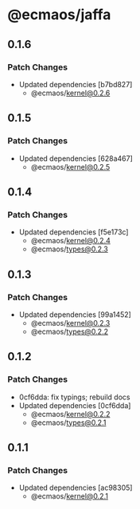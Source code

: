 # @ecmaos/jaffa

## 0.1.6

### Patch Changes

- Updated dependencies [b7bd827]
  - @ecmaos/kernel@0.2.6

## 0.1.5

### Patch Changes

- Updated dependencies [628a467]
  - @ecmaos/kernel@0.2.5

## 0.1.4

### Patch Changes

- Updated dependencies [f5e173c]
  - @ecmaos/kernel@0.2.4
  - @ecmaos/types@0.2.3

## 0.1.3

### Patch Changes

- Updated dependencies [99a1452]
  - @ecmaos/kernel@0.2.3
  - @ecmaos/types@0.2.2

## 0.1.2

### Patch Changes

- 0cf6dda: fix typings; rebuild docs
- Updated dependencies [0cf6dda]
  - @ecmaos/kernel@0.2.2
  - @ecmaos/types@0.2.1

## 0.1.1

### Patch Changes

- Updated dependencies [ac98305]
  - @ecmaos/kernel@0.2.1
